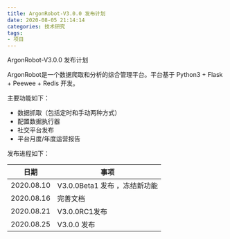 ```yaml
---
title: ArgonRobot-V3.0.0 发布计划
date: 2020-08-05 21:14:14
categories: 技术研究
tags:
- 项目
---
```


ArgonRobot-V3.0.0 发布计划

ArgonRobot是一个数据爬取和分析的综合管理平台。平台基于 Python3 + Flask + Peewee + Redis 开发。

<!-- more -->

主要功能如下：


- 数据抓取（包括定时和手动两种方式）
- 配置数据执行器
- 社交平台发布
- 平台月度/年度运营报告

发布进程如下：

| 日期 | 事项 |
| ---- | ---- |
| 2020.08.10 | V3.0.0Beta1 发布 ，冻结新功能 |
| 2020.08.16 | 完善文档 |
| 2020.08.21 | V3.0.0RC1发布 |
| 2020.08.25 | V3.0.0 发布 |
